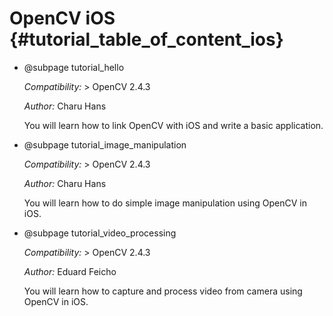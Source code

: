 OpenCV iOS {#tutorial_table_of_content_ios}
==========

-   @subpage tutorial_hello

    *Compatibility:* \> OpenCV 2.4.3

    *Author:* Charu Hans

    You will learn how to link OpenCV with iOS and write a basic application.

-   @subpage tutorial_image_manipulation

    *Compatibility:* \> OpenCV 2.4.3

    *Author:* Charu Hans

    You will learn how to do simple image manipulation using OpenCV in iOS.

-   @subpage tutorial_video_processing

    *Compatibility:* \> OpenCV 2.4.3

    *Author:* Eduard Feicho

    You will learn how to capture and process video from camera using OpenCV in iOS.
